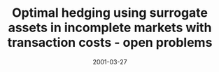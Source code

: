 ---
abstract: ''
authors:
- Marek Straka
date: '2001-03-27'
featured: false
links:
- name: Publik
  url: https://publik.tuwien.ac.at/showentry.php?ID=115382&lang=2
publication: 'Talk: TU Vienna, Austria; 03-27-2001'
publication_types:
- '3'
publishDate: '2001-03-27'
title: Optimal hedging using surrogate assets in incomplete markets with transaction
  costs - open problems
url_pdf: ''
---